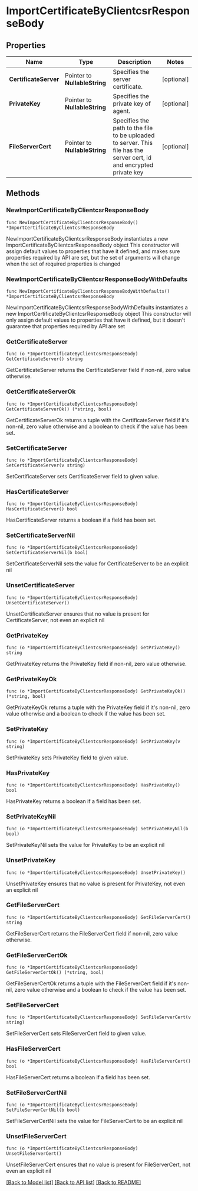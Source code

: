 # ImportCertificateByClientcsrResponseBody

## Properties

Name | Type | Description | Notes
------------ | ------------- | ------------- | -------------
**CertificateServer** | Pointer to **NullableString** | Specifies the server certificate. | [optional] 
**PrivateKey** | Pointer to **NullableString** | Specifies the private key of agent. | [optional] 
**FileServerCert** | Pointer to **NullableString** | Specifies the path to the file to be uploaded to server. This file has the server cert, id and encrypted private key | [optional] 

## Methods

### NewImportCertificateByClientcsrResponseBody

`func NewImportCertificateByClientcsrResponseBody() *ImportCertificateByClientcsrResponseBody`

NewImportCertificateByClientcsrResponseBody instantiates a new ImportCertificateByClientcsrResponseBody object
This constructor will assign default values to properties that have it defined,
and makes sure properties required by API are set, but the set of arguments
will change when the set of required properties is changed

### NewImportCertificateByClientcsrResponseBodyWithDefaults

`func NewImportCertificateByClientcsrResponseBodyWithDefaults() *ImportCertificateByClientcsrResponseBody`

NewImportCertificateByClientcsrResponseBodyWithDefaults instantiates a new ImportCertificateByClientcsrResponseBody object
This constructor will only assign default values to properties that have it defined,
but it doesn't guarantee that properties required by API are set

### GetCertificateServer

`func (o *ImportCertificateByClientcsrResponseBody) GetCertificateServer() string`

GetCertificateServer returns the CertificateServer field if non-nil, zero value otherwise.

### GetCertificateServerOk

`func (o *ImportCertificateByClientcsrResponseBody) GetCertificateServerOk() (*string, bool)`

GetCertificateServerOk returns a tuple with the CertificateServer field if it's non-nil, zero value otherwise
and a boolean to check if the value has been set.

### SetCertificateServer

`func (o *ImportCertificateByClientcsrResponseBody) SetCertificateServer(v string)`

SetCertificateServer sets CertificateServer field to given value.

### HasCertificateServer

`func (o *ImportCertificateByClientcsrResponseBody) HasCertificateServer() bool`

HasCertificateServer returns a boolean if a field has been set.

### SetCertificateServerNil

`func (o *ImportCertificateByClientcsrResponseBody) SetCertificateServerNil(b bool)`

 SetCertificateServerNil sets the value for CertificateServer to be an explicit nil

### UnsetCertificateServer
`func (o *ImportCertificateByClientcsrResponseBody) UnsetCertificateServer()`

UnsetCertificateServer ensures that no value is present for CertificateServer, not even an explicit nil
### GetPrivateKey

`func (o *ImportCertificateByClientcsrResponseBody) GetPrivateKey() string`

GetPrivateKey returns the PrivateKey field if non-nil, zero value otherwise.

### GetPrivateKeyOk

`func (o *ImportCertificateByClientcsrResponseBody) GetPrivateKeyOk() (*string, bool)`

GetPrivateKeyOk returns a tuple with the PrivateKey field if it's non-nil, zero value otherwise
and a boolean to check if the value has been set.

### SetPrivateKey

`func (o *ImportCertificateByClientcsrResponseBody) SetPrivateKey(v string)`

SetPrivateKey sets PrivateKey field to given value.

### HasPrivateKey

`func (o *ImportCertificateByClientcsrResponseBody) HasPrivateKey() bool`

HasPrivateKey returns a boolean if a field has been set.

### SetPrivateKeyNil

`func (o *ImportCertificateByClientcsrResponseBody) SetPrivateKeyNil(b bool)`

 SetPrivateKeyNil sets the value for PrivateKey to be an explicit nil

### UnsetPrivateKey
`func (o *ImportCertificateByClientcsrResponseBody) UnsetPrivateKey()`

UnsetPrivateKey ensures that no value is present for PrivateKey, not even an explicit nil
### GetFileServerCert

`func (o *ImportCertificateByClientcsrResponseBody) GetFileServerCert() string`

GetFileServerCert returns the FileServerCert field if non-nil, zero value otherwise.

### GetFileServerCertOk

`func (o *ImportCertificateByClientcsrResponseBody) GetFileServerCertOk() (*string, bool)`

GetFileServerCertOk returns a tuple with the FileServerCert field if it's non-nil, zero value otherwise
and a boolean to check if the value has been set.

### SetFileServerCert

`func (o *ImportCertificateByClientcsrResponseBody) SetFileServerCert(v string)`

SetFileServerCert sets FileServerCert field to given value.

### HasFileServerCert

`func (o *ImportCertificateByClientcsrResponseBody) HasFileServerCert() bool`

HasFileServerCert returns a boolean if a field has been set.

### SetFileServerCertNil

`func (o *ImportCertificateByClientcsrResponseBody) SetFileServerCertNil(b bool)`

 SetFileServerCertNil sets the value for FileServerCert to be an explicit nil

### UnsetFileServerCert
`func (o *ImportCertificateByClientcsrResponseBody) UnsetFileServerCert()`

UnsetFileServerCert ensures that no value is present for FileServerCert, not even an explicit nil

[[Back to Model list]](../README.md#documentation-for-models) [[Back to API list]](../README.md#documentation-for-api-endpoints) [[Back to README]](../README.md)


